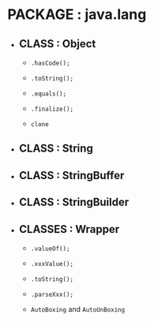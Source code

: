 # PACKAGE : java.lang

- ## CLASS : Object
  
  - `.hasCode();`
  
  - `.toString();`
  
  - `.equals();`
  
  - `.finalize();`
  
  - `clone`

- ## CLASS : String

- ## CLASS : StringBuffer

- ## CLASS : StringBuilder

- ## CLASSES : Wrapper
  
  - `.valueOf();`
  
  - `.xxxValue();`
  
  - `.toString();`
  
  - `.parseXxx();`
  
  - `AutoBoxing` and `AutoUnBoxing`
